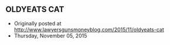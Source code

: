 ## OLDYEATS CAT

 * Originally posted at http://www.lawyersgunsmoneyblog.com/2015/11/oldyeats-cat
 * Thursday, November 05, 2015



